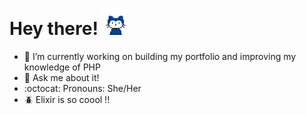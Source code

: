 # **Hey there!** <img src="images/mona-whisper-md.gif" height="42" width="42" alt="Mona says hi!"/>

- 🔭 I’m currently working on building my portfolio and improving my knowledge of PHP
- 💬 Ask me about it!
- :octocat: Pronouns: She/Her
- 🪲 Elixir is so coool !!

